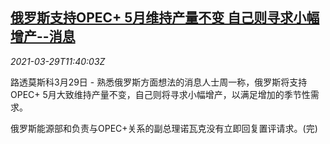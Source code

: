 <!--1617019262000-->
[俄罗斯支持OPEC+ 5月维持产量不变 自己则寻求小幅增产--消息](https://cn.reuters.com/article/russia-opec-oil-0329-idCNKBS2BL1FT)
------

<div><i>2021-03-29T11:40:03Z</i></div><p>路透莫斯科3月29日 - 熟悉俄罗斯方面想法的消息人士周一称，俄罗斯将支持OPEC+ 5月大致维持产量不变，自己则将寻求小幅增产，以满足增加的季节性需求。</p><p>俄罗斯能源部和负责与OPEC+关系的副总理诺瓦克没有立即回复置评请求。(完)</p>
